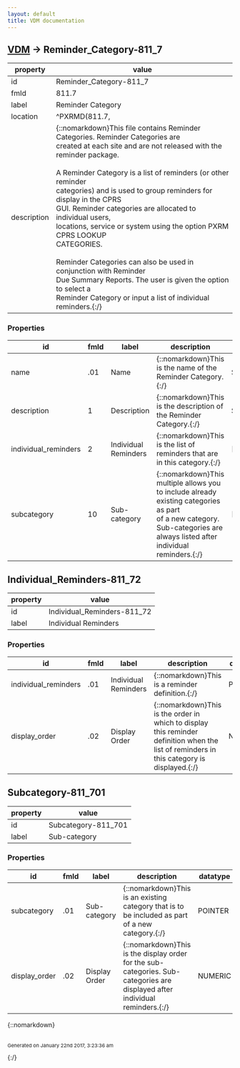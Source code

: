 ```yaml
---
layout: default
title: VDM documentation
---
```


## [VDM](TableOfContent.md) &#8594; Reminder_Category-811_7 

 property | value 
--- | --- 
 id | Reminder_Category-811_7
 fmId | 811.7
 label | Reminder Category
 location | ^PXRMD(811.7,
 description | {::nomarkdown}This file contains Reminder Categories. Reminder Categories are<br/>created at each site and are not released with the reminder package.<br/> <br/>A Reminder Category is a list of reminders (or other reminder<br/>categories) and is used to group reminders for display in the CPRS<br/>GUI. Reminder categories are allocated to individual users,<br/>locations, service or system using the option PXRM CPRS LOOKUP<br/>CATEGORIES.<br/><br/>Reminder Categories can also be used in conjunction with Reminder<br/>Due Summary Reports. The user is given the option to select a<br/>Reminder Category or input a list of individual reminders.{:/}

### Properties

| id | fmId | label | description | datatype | location | attributes | range | 
| --- | --- | --- | --- | --- | --- | --- | --- | 
| name | .01 | Name | {::nomarkdown}This is the name of the Reminder Category.{:/} | STRING |  | REQUIRED |  | 
| description | 1 | Description | {::nomarkdown}This is the description of the Reminder Category.{:/} | STRING |  |  |  | 
| individual_reminders | 2 | Individual Reminders | {::nomarkdown}This is the list of reminders that are in this category.{:/} | [OBJECT] |  |  | [Individual_Reminders-811_72](#Individual_Reminders-811_72)  | 
| subcategory | 10 | Sub-category | {::nomarkdown}This multiple allows you to include already existing categories as part<br/>of a new category. Sub-categories are always listed after individual<br/>reminders.{:/} | [OBJECT] |  |  | [Subcategory-811_701](#Subcategory-811_701)  | 

## <a name="Individual_Reminders-811_72"></a>Individual_Reminders-811_72 

 property | value 
--- | --- 
 id | Individual_Reminders-811_72
 label | Individual Reminders

### Properties

| id | fmId | label | description | datatype | location | attributes | range | 
| --- | --- | --- | --- | --- | --- | --- | --- | 
| individual_reminders | .01 | Individual Reminders | {::nomarkdown}This is a reminder definition.{:/} | POINTER |  | REQUIRED, INDEXED | Reminder_Definition-811_9 | 
| display_order | .02 | Display Order | {::nomarkdown}This is the order in which to display this reminder definition when the <br/>list of reminders in this category is displayed.{:/} | NUMERIC |  | REQUIRED |  | 

## <a name="Subcategory-811_701"></a>Subcategory-811_701 

 property | value 
--- | --- 
 id | Subcategory-811_701
 label | Sub-category

### Properties

| id | fmId | label | description | datatype | location | attributes | range | 
| --- | --- | --- | --- | --- | --- | --- | --- | 
| subcategory | .01 | Sub-category | {::nomarkdown}This is an existing category that is to be included as part of a new<br/>category.{:/} | POINTER |  | REQUIRED, INDEXED | Reminder_Category-811_7 | 
| display_order | .02 | Display Order | {::nomarkdown}This is the display order for the sub-categories. Sub-categories are<br/>displayed after individual reminders.{:/} | NUMERIC |  | REQUIRED |  | 

{::nomarkdown} <br/><br/><p style="font-size: 11px">Generated on January 22nd 2017, 3:23:36 am</p>{:/}